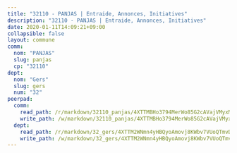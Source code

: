 ```yaml
---
title: "32110 - PANJAS | Entraide, Annonces, Initiatives"
description: "32110 - PANJAS | Entraide, Annonces, Initiatives"
date: 2020-01-11T14:09:21+09:00
collapsible: false
layout: commune
comm:
  nom: "PANJAS"
  slug: panjas
  cp: "32110"
dept:
  nom: "Gers"
  slug: gers
  num: "32"
peerpad:
  comm:
    read_path: /r/markdown/32110_panjas/4XTTMBHo3794MerWo85G2cAVajVMyxMY3Hd9pFxozZeZkJuFA
    write_path: /w/markdown/32110_panjas/4XTTMBHo3794MerWo85G2cAVajVMyxMY3Hd9pFxozZeZkJuFA-K3TgUiNTipbmiYziQsDAQ9VPLGWd3BGJaRfnWwFDVMr38eu57Uix9oPtEEfUJWfNboVXkGKdELxLY7GbJ8NmNvoEypGcWvHfUxEUW58tTCf6JiUDE61LK619qSp7Siuyj5Fijshe
  dept:
    read_path: /r/markdown/32_gers/4XTTM2WNmn4yHBQyoAmovj8KWbv7VUoQTmvDpdT3o124AgWEe
    write_path: /w/markdown/32_gers/4XTTM2WNmn4yHBQyoAmovj8KWbv7VUoQTmvDpdT3o124AgWEe-K3TgUpYJfQLfW5uoLbdwErZNx29AEkCAso1EvCZzqaD3z7aQWWvGchjPJifpsj2b2MrnxAXUWCQXyv6K9rEMDPiEmuqTRE8ziuYLh1MUbtQUwwoYxV2abqSdJr66fFRHJZtY62y8
---
```


